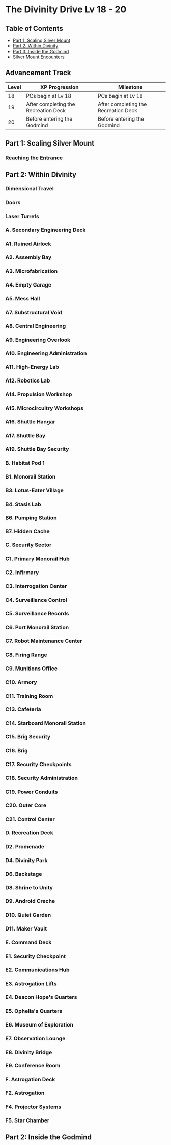 # The Divinity Drive Lv 18 - 20

## Table of Contents

- [Part 1: Scaling Silver Mount](#part-1-scaling-silver-mount)
- [Part 2: Within Divinity](#part-2-within-divinity)
- [Part 3: Inside the Godmind](#part-3-inside-the-godmind)
- [Silver Mount Encounters](#silver-mount-encounters)

## Advancement Track

Level | XP Progression                       | Milestone
------|--------------------------------------|-------------------------------------
18    | PCs begin at Lv 18                   | PCs begin at Lv 18
19    | After completing the Recreation Deck | After completing the Recreation Deck
20    | Before entering the Godmind          | Before entering the Godmind

## Part 1: Scaling Silver Mount

### Reaching the Entrance

## Part 2: Within Divinity

### Dimensional Travel

### Doors

### Laser Turrets

### A. Secondary Engineering Deck

### A1. Ruined Airlock

### A2. Assembly Bay

### A3. Microfabrication

### A4. Empty Garage

### A5. Mess Hall

### A7. Substructural Void

### A8. Central Engineering

### A9. Engineering Overlook

### A10. Engineering Administration

### A11. High-Energy Lab

### A12. Robotics Lab

### A14. Propulsion Workshop

### A15. Microcircuitry Workshops

### A16. Shuttle Hangar

### A17. Shuttle Bay

### A19. Shuttle Bay Security

### B. Habitat Pod 1

### B1. Monorail Station

### B3. Lotus-Eater Village

### B4. Stasis Lab

### B6. Pumping Station

### B7. Hidden Cache

### C. Security Sector

### C1. Primary Monorail Hub

### C2. Infirmary

### C3. Interrogation Center

### C4. Surveillance Control

### C5. Surveillance Records

### C6. Port Monorail Station

### C7. Robot Maintenance Center

### C8. Firing Range

### C9. Munitions Office

### C10. Armory

### C11. Training Room

### C13. Cafeteria

### C14. Starboard Monorail Station

### C15. Brig Security

### C16. Brig

### C17. Security Checkpoints

### C18. Security Administration

### C19. Power Conduits

### C20. Outer Core

### C21. Control Center

### D. Recreation Deck

### D2. Promenade

### D4. Divinity Park

### D6. Backstage

### D8. Shrine to Unity

### D9. Android Creche

### D10. Quiet Garden

### D11. Maker Vault

### E. Command Deck

### E1. Security Checkpoint

### E2. Communications Hub

### E3. Astrogation Lifts

### E4. Deacon Hope's Quarters

### E5. Ophelia's Quarters

### E6. Museum of Exploration

### E7. Observation Lounge

### E8. Divinity Bridge

### E9. Conference Room

### F. Astrogation Deck

### F2. Astrogation

### F4. Projector Systems

### F5. Star Chamber

## Part 2: Inside the Godmind

### 

